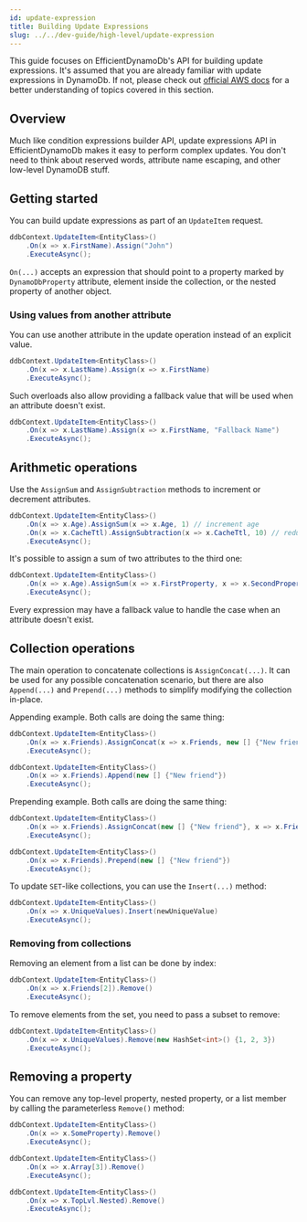 ```yaml
---
id: update-expression
title: Building Update Expressions
slug: ../../dev-guide/high-level/update-expression
---
```


This guide focuses on EfficientDynamoDb's API for building update expressions.
It's assumed that you are already familiar with update expressions in DynamoDb.
If not, please check out [official AWS docs](https://docs.aws.amazon.com/amazondynamodb/latest/developerguide/Expressions.UpdateExpressions.html) for a better understanding of topics covered in this section.

## Overview

Much like condition expressions builder API, update expressions API in EfficientDynamoDb makes it easy to perform complex updates.
You don't need to think about reserved words, attribute name escaping, and other low-level DynamoDB stuff.

## Getting started

You can build update expressions as part of an `UpdateItem` request.

```csharp
ddbContext.UpdateItem<EntityClass>()
    .On(x => x.FirstName).Assign("John")
    .ExecuteAsync();
```

`On(...)` accepts an expression that should point to a property marked by `DynamoDbProperty` attribute, element inside the collection, or the nested property of another object.

### Using values from another attribute

You can use another attribute in the update operation instead of an explicit value.

```csharp
ddbContext.UpdateItem<EntityClass>()
    .On(x => x.LastName).Assign(x => x.FirstName)
    .ExecuteAsync();
```

Such overloads also allow providing a fallback value that will be used when an attribute doesn't exist.

```csharp
ddbContext.UpdateItem<EntityClass>()
    .On(x => x.LastName).Assign(x => x.FirstName, "Fallback Name")
    .ExecuteAsync();
```

## Arithmetic operations

Use the `AssignSum` and `AssignSubtraction` methods to increment or decrement attributes.

```csharp
ddbContext.UpdateItem<EntityClass>()
    .On(x => x.Age).AssignSum(x => x.Age, 1) // increment age
    .On(x => x.CacheTtl).AssignSubtraction(x => x.CacheTtl, 10) // reduce cache TTL by 10 (seconds)
    .ExecuteAsync();
```

It's possible to assign a sum of two attributes to the third one:

```csharp
ddbContext.UpdateItem<EntityClass>()
    .On(x => x.Age).AssignSum(x => x.FirstProperty, x => x.SecondProperty)
    .ExecuteAsync();
```

Every expression may have a fallback value to handle the case when an attribute doesn't exist.

## Collection operations

The main operation to concatenate collections is `AssignConcat(...)`.
It can be used for any possible concatenation scenario, but there are also `Append(...)` and `Prepend(...)` methods to simplify modifying the collection in-place.

Appending example. Both calls are doing the same thing:

```csharp
ddbContext.UpdateItem<EntityClass>()
    .On(x => x.Friends).AssignConcat(x => x.Friends, new [] {"New friend"})
    .ExecuteAsync();

ddbContext.UpdateItem<EntityClass>()
    .On(x => x.Friends).Append(new [] {"New friend"})
    .ExecuteAsync();
```

Prepending example. Both calls are doing the same thing:

```csharp
ddbContext.UpdateItem<EntityClass>()
    .On(x => x.Friends).AssignConcat(new [] {"New friend"}, x => x.Friends)
    .ExecuteAsync();

ddbContext.UpdateItem<EntityClass>()
    .On(x => x.Friends).Prepend(new [] {"New friend"})
    .ExecuteAsync();
```

To update `SET`-like collections, you can use the `Insert(...)` method:

```csharp
ddbContext.UpdateItem<EntityClass>()
    .On(x => x.UniqueValues).Insert(newUniqueValue)
    .ExecuteAsync();
```

### Removing from collections

Removing an element from a list can be done by index:

```csharp
ddbContext.UpdateItem<EntityClass>()
    .On(x => x.Friends[2]).Remove()
    .ExecuteAsync();
```

To remove elements from the set, you need to pass a subset to remove:

```csharp
ddbContext.UpdateItem<EntityClass>()
    .On(x => x.UniqueValues).Remove(new HashSet<int>() {1, 2, 3})
    .ExecuteAsync();
```

## Removing a property

You can remove any top-level property, nested property, or a list member by calling the parameterless `Remove()` method:

```csharp
ddbContext.UpdateItem<EntityClass>()
    .On(x => x.SomeProperty).Remove()
    .ExecuteAsync();

ddbContext.UpdateItem<EntityClass>()
    .On(x => x.Array[3]).Remove()
    .ExecuteAsync();

ddbContext.UpdateItem<EntityClass>()
    .On(x => x.TopLvl.Nested).Remove()
    .ExecuteAsync();
```

